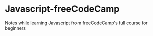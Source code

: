 # Javascript-freeCodeCamp
Notes while learning Javascript from freeCodeCamp's full course for beginners
